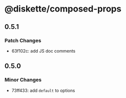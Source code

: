 # @diskette/composed-props

## 0.5.1

### Patch Changes

- 63f102c: add JS doc comments

## 0.5.0

### Minor Changes

- 73ff433: add `default` to options
